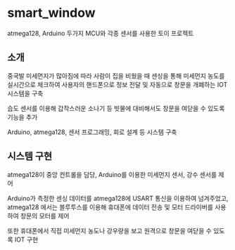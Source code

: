 # smart_window
atmega128, Arduino 두가지 MCU와 각종 센서를 사용한 토이 프로젝트



## 소개

중국발 미세먼지가 많아짐에 따라 사람이 집을 비웠을 때 센싱을 통해 미세먼지 농도를 실시간으로 체크하여 사용자의 핸드폰으로 정보 전달 및 자동으로 창문을 개폐하는 IOT 시스템을 구축

습도 센서를 이용해 갑작스러운 소나기 등 빗물에 대비해서도 창문을 여닫을 수 있도록 기능을 추가



Arduino, atmega128, 센서 프로그래밍, 회로 설계 등 시스템 구축



## 시스템 구현

atmega128이 중앙 컨트롤을 담당, Arduino를 이용한 미세먼지 센서, 강수 센서를 제어



Arduino가 측정한 센싱 데이터를 atmega128에 USART 통신을 이용하여 넘겨주었고, atmega128 에서는 블루투스를 이용해 휴대폰에 데이터 전송 및 모터 드라이버를 사용하여 창문의 모터를 제어



또한 휴대폰에서 직접 미세먼지 농도나 강우량을 보고 원격으로 창문을 여닫을 수 있도록 IOT 구현




